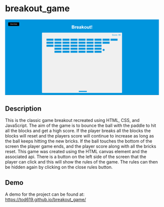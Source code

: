 # breakout_game

![Game Screenshot](screenshot.PNG)

## Description

This is the classic game breakout recreated using HTML, CSS, and JavaScript. The aim of the game is to bounce the ball with the paddle to hit all the blocks and get a high score. If the player breaks all the blocks the blocks will reset and the players score will continue to increase as long as the ball keeps hitting the new bricks. If the ball touches the bottom of the screen the player game ends, and the player score along with all the bricks reset.
This game was created using the HTML canvas element and the associated api. There is a button on the left side of the screen that the player can click and this will show the rules of the game. The rules can then be hidden again by clicking on the close rules button.

## Demo

A demo for the project can be found at: https://tod619.github.io/breakout_game/
